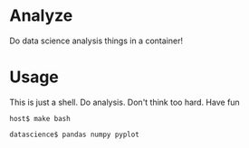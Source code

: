# Analyze
Do data science analysis things in a container!

# Usage
This is just a shell. Do analysis. Don't think too hard. Have fun
```
host$ make bash

datascience$ pandas numpy pyplot
```
